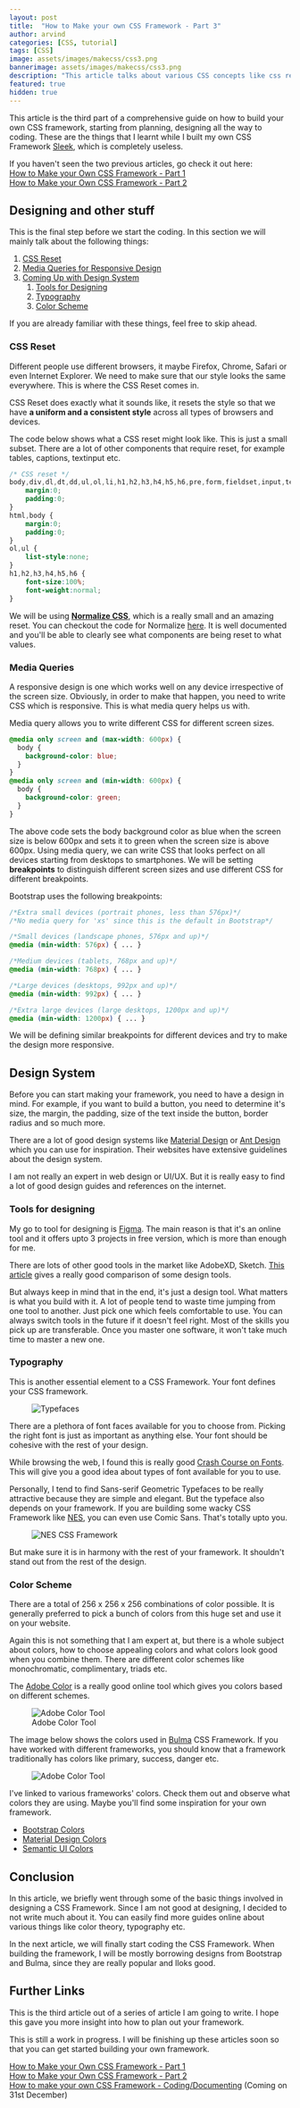 ```yaml
---
layout: post
title:  "How to Make your own CSS Framework - Part 3"
author: arvind
categories: [CSS, tutorial]
tags: [CSS]
image: assets/images/makecss/css3.png
bannerimage: assets/images/makecss/css3.png
description: "This article talks about various CSS concepts like css resets, media queries, typography, color palette etc which is essential for you to make your own CSS Framework."
featured: true
hidden: true
---
```



This article is the third part of a comprehensive guide on how to build your own CSS framework, starting from planning, designing all the way to coding. These are the things that I learnt while I built my own CSS Framework <a href="https://sleek.arvindrs.com/" target="_blank">Sleek</a>, which is completely useless.

If you haven't seen the two previous articles, go check it out here: <br />
<a href="{{site.url}}/how-to-make-your-own-css-framework-part-1">How to Make your Own CSS Framework - Part 1 </a><br />
<a href="{{site.url}}/how-to-make-your-own-css-framework-part-2">How to Make your Own CSS Framework - Part 2 </a>


## Designing and other stuff

This is the final step before we start the coding. In this section we will mainly talk about the following things:

1. <a href="#css-reset" >CSS Reset</a>
2. <a href="#media-queries" >Media Queries for Responsive Design</a>
3. <a href="#complexity-of-your-framework" >Coming Up with Design System</a>
    1. <a href="#tools-for-designing" >Tools for Designing</a>
    2. <a href="#typography" >Typography</a>
    3. <a href="#color-scheme" >Color Scheme</a>

If you are already familiar with these things, feel free to skip ahead. 


### CSS Reset

Different people use different browsers, it maybe Firefox, Chrome, Safari or even Internet Explorer. We need to make sure that our style looks the same everywhere. This is where the CSS Reset comes in.

CSS Reset does exactly what it sounds like, it resets the style so that we have **a uniform and a consistent style** across all types of browsers and devices.

The code below shows what a CSS reset might look like. This is just a small subset. There are a lot of other components that require reset, for example tables, captions, textinput etc.

```css
/* CSS reset */
body,div,dl,dt,dd,ul,ol,li,h1,h2,h3,h4,h5,h6,pre,form,fieldset,input,textarea,p,blockquote,th,td { 
    margin:0;
    padding:0;
}
html,body {
    margin:0;
    padding:0;
}
ol,ul {
    list-style:none;
}
h1,h2,h3,h4,h5,h6 {
    font-size:100%;
    font-weight:normal;
}
```

We will be using <a href="https://necolas.github.io/normalize.css/" target="_blank" rel="nofollow">**Normalize CSS**</a>, which is a really small and an amazing reset. You can checkout the code for Normalize <a href="https://github.com/necolas/normalize.css/blob/master/normalize.css" target="_blank" rel="nofollow">here</a>. It is well documented and you'll be able to clearly see what components are being reset to what values.


### Media Queries

A responsive design is one which works well on any device irrespective of the screen size. Obviously, in order to make that happen, you need to write CSS which is responsive. This is what media query helps us with.

Media query allows you to write different CSS for different screen sizes.

```css
@media only screen and (max-width: 600px) {
  body {
    background-color: blue;
  }
}
@media only screen and (min-width: 600px) {
  body {
    background-color: green;
  }
}
```

The above code sets the body background color as blue when the screen size is below 600px and sets it to green when the screen size is above 600px. 
Using media query, we can write CSS that looks perfect on all devices starting from desktops to smartphones. We will be setting **breakpoints** to distinguish different screen sizes and use different CSS for different breakpoints.

Bootstrap uses the following breakpoints:

```css
/*Extra small devices (portrait phones, less than 576px)*/
/*No media query for 'xs' since this is the default in Bootstrap*/

/*Small devices (landscape phones, 576px and up)*/
@media (min-width: 576px) { ... }

/*Medium devices (tablets, 768px and up)*/
@media (min-width: 768px) { ... }

/*Large devices (desktops, 992px and up)*/
@media (min-width: 992px) { ... }

/*Extra large devices (large desktops, 1200px and up)*/
@media (min-width: 1200px) { ... }
```

We will be defining similar breakpoints for different devices and try to make the design more responsive.


## Design System

Before you can start making your framework, you need to have a design in mind. For example, if you want to build a button, you need to determine it's size, the margin, the padding, size of the text inside the button, border radius and so much more. 

There are a lot of good design systems like <a href="https://material.io/design" target="_blank" rel="nofollow noopener">Material Design</a> or <a href="https://ant.design/" target="_blank" rel="nofollow noopener">Ant Design</a> which you can use for inspiration. Their websites have extensive guidelines about the design system.

I am not really an expert in web design or UI/UX. But it is really easy to find a lot of good design guides and references on the internet.

### Tools for designing 

My go to tool for designing is <a href="https://www.figma.com/" target="_blank" rel="nofollow noopener">Figma</a>. The main reason is that it's an online tool and it offers upto 3 projects in free version, which is more than enough for me.

There are lots of other good tools in the market like AdobeXD, Sketch. <a href="https://www.citrusbits.com/app-designing-tools-comparison-with-pros-and-cons/" rel="nofollow" target="_blank">This article</a> gives a really good comparison of some design tools.

But always keep in mind that in the end, it's just a design tool. What matters is what you build with it. A lot of people tend to waste time jumping from one tool to another. Just pick one which feels comfortable to use. You can always switch tools in the future if it doesn't feel right. Most of the skills you pick up are transferable. Once you master one software, it won't take much time to master a new one. 

### Typography

This is another essential element to a CSS Framework. Your font defines your CSS framework. 

<figure class="image">
<img src="{{site.imageurl}}/makecss/fonts.png" alt="Typefaces" />
</figure>

There are a plethora of font faces available for you to choose from. Picking the right font is just as important as anything else. Your font should be cohesive with the rest of your design.

While browsing the web, I found this is really good <a href="https://www.jotform.com/blog/a-crash-course-in-typography-the-basics-of-type/" rel="nofollow" target="_blank">Crash Course on Fonts</a>. This will give you a good idea about types of font available for you to use.

Personally, I tend to find Sans-serif Geometric Typefaces to be really attractive because they are simple and elegant. But the typeface also depends on your framework. If you are building some wacky CSS Framework like <a href="https://nostalgic-css.github.io/NES.css/" target="_blank" rel="nofollow">NES</a>, you can even use Comic Sans. That's totally upto you. 

<figure class="image">
<img src="{{site.imageurl}}/makecss/nes.png" alt="NES CSS Framework" />
</figure>

But make sure it is in harmony with the rest of your framework. It shouldn't stand out from the rest of the design.


### Color Scheme

There are a total of 256 x 256 x 256 combinations of color possible. It is generally preferred to pick a bunch of colors from this huge set and use it on your website. 

Again this is not something that I am expert at, but there is a whole subject about colors, how to choose appealing colors and what colors look good when you combine them. There are different color schemes like monochromatic, complimentary, triads etc. 

The <a href="https://color.adobe.com/create/color-wheel" target="_blank" rel="nofollow">Adobe Color</a> is a really good online tool which gives you colors based on different schemes.

<figure class="image">
<img src="{{site.imageurl}}/makecss/adobecolor.png" alt="Adobe Color Tool" />
 <figcaption>Adobe Color Tool</figcaption>
</figure>

The image below shows the colors used in <a href="https://bulma.io/documentation/overview/colors/" rel="nofollow" target="_blank">Bulma</a> CSS Framework. If you have worked with different frameworks, you should know that a framework traditionally has colors like primary, success, danger etc.

<figure class="image">
<img src="{{site.imageurl}}/makecss/bulmacolor.png" alt="Adobe Color Tool" />
</figure>

I've linked to various frameworks' colors. Check them out and observe what colors they are using. Maybe you'll find some inspiration for your own framework.

* <a href="https://getbootstrap.com/docs/5.0/customize/color/" target="_blank" rel="nofollow"> Bootstrap Colors</a>
* <a href="https://material.io/design/color/the-color-system.html" target="_blank" rel="nofollow"> Material Design Colors</a>
* <a href="https://semantic-ui.com/usage/theming.html#sitewide-defaults" target="_blank" rel="nofollow"> Semantic UI Colors</a>





## Conclusion

In this article, we briefly went through some of the basic things involved in designing a CSS Framework. Since I am not good at designing, I decided to not write much about it. You can easily find more guides online about various things like color theory, typography etc. 

In the next article, we will finally start coding the CSS Framework. When building the framework, I will be mostly borrowing designs from Bootstrap and Bulma, since they are really popular and lloks good.

## Further Links

This is the third article out of a series of article I am going to write. I hope this gave you more insight into how to plan out your framework.

This is still a work in progress. I will be finishing up these articles soon so that you can get started building your own framework.

<a href="{{site.url}}/how-to-make-your-own-css-framework-part-1">How to Make your Own CSS Framework - Part 1 </a><br />
<a href="{{site.url}}/how-to-make-your-own-css-framework-part-2">How to Make your Own CSS Framework - Part 2 </a><br />
<a href="javascript:void(0)">How to make your own CSS Framework - Coding/Documenting</a> (Coming on 31st December)
